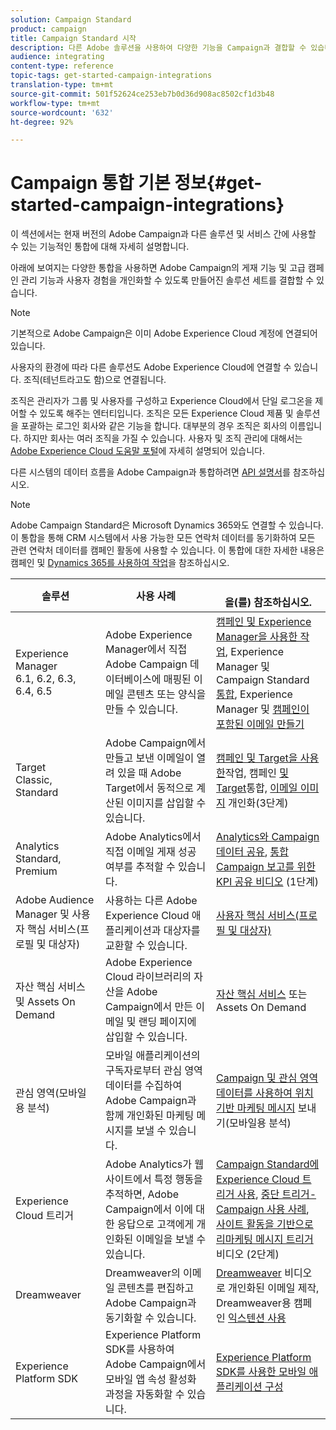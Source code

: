 ```yaml
---
solution: Campaign Standard
product: campaign
title: Campaign Standard 시작
description: 다른 Adobe 솔루션을 사용하여 다양한 기능을 Campaign과 결합할 수 있습니다.
audience: integrating
content-type: reference
topic-tags: get-started-campaign-integrations
translation-type: tm+mt
source-git-commit: 501f52624ce253eb7b0d36d908ac8502cf1d3b48
workflow-type: tm+mt
source-wordcount: '632'
ht-degree: 92%

---
```



# Campaign 통합 기본 정보{#get-started-campaign-integrations}

이 섹션에서는 현재 버전의 Adobe Campaign과 다른 솔루션 및 서비스 간에 사용할 수 있는 기능적인 통합에 대해 자세히 설명합니다.

아래에 보여지는 다양한 통합을 사용하면 Adobe Campaign의 게재 기능 및 고급 캠페인 관리 기능과 사용자 경험을 개인화할 수 있도록 만들어진 솔루션 세트를 결합할 수 있습니다.

>[!NOTE]
>
> 기본적으로 Adobe Campaign은 이미 Adobe Experience Cloud 계정에 연결되어 있습니다.

사용자의 환경에 따라 다른 솔루션도 Adobe Experience Cloud에 연결할 수 있습니다. 조직(테넌트라고도 함)으로 연결됩니다.

조직은 관리자가 그룹 및 사용자를 구성하고 Experience Cloud에서 단일 로그온을 제어할 수 있도록 해주는 엔터티입니다. 조직은 모든 Experience Cloud 제품 및 솔루션을 포괄하는 로그인 회사와 같은 기능을 합니다. 대부분의 경우 조직은 회사의 이름입니다. 하지만 회사는 여러 조직을 가질 수 있습니다. 사용자 및 조직 관리에 대해서는 [Adobe Experience Cloud 도움말 포털](https://docs.adobe.com/content/help/ko-KR/core-services/interface/manage-users-and-products/organizations.html)에 자세히 설명되어 있습니다.

다른 시스템의 데이터 흐름을 Adobe Campaign과 통합하려면 [API 설명서](../../api/using/get-started-apis.md)를 참조하십시오.

>[!NOTE]
>
>Adobe Campaign Standard은 Microsoft Dynamics 365와도 연결할 수 있습니다. 이 통합을 통해 CRM 시스템에서 사용 가능한 모든 연락처 데이터를 동기화하여 모든 관련 연락처 데이터를 캠페인 활동에 사용할 수 있습니다. 이 통합에 대한 자세한 내용은 캠페인 및 [Dynamics 365를 사용하여 작업](../../integrating/using/working-with-campaign-standard-and-microsoft-dynamics-365.md)을 참조하십시오.


<table> 
 <thead> 
  <tr> 
   <th> 솔루션<br /> </th> 
   <th> 사용 사례<br /> </th> 
   <th> <br />을(를) 참조하십시오. </th> 
  </tr> 
 </thead> 
 <tbody> 
  <tr> 
   <td> Experience Manager<br /> 6.1, 6.2, 6.3, 6.4, 6.5<br /> </td> 
   <td> Adobe Experience Manager에서 직접 Adobe Campaign 데이터베이스에 매핑된 이메일 콘텐츠 또는 양식을 만들 수 있습니다.<br /> </td> 
   <td> 
     <a href="../../integrating/using/integrating-with-experience-manager.md">캠페인 및 Experience Manager을 사용한 작업</a>, Experience Manager 및 Campaign Standard <a href="https://helpx.adobe.com/kr/experience-manager/6-4/sites/administering/using/campaignstandard.html">통합</a>, Experience Manager 및 <a href="https://docs.adobe.com/content/help/ko-KR/campaign-standard/using/integrating-with-adobe-cloud/working-with-campaign-and-experience-manager/creating-email-experience-manager.html">캠페인이 포함된 이메일 만들기</a> 
    </td> 
  </tr> 
  <tr> 
   <td> Target<br /> Classic, Standard<br /> </td> 
   <td> Adobe Campaign에서 만들고 보낸 이메일이 열려 있을 때 Adobe Target에서 동적으로 계산된 이미지를 삽입할 수 있습니다.<br /> </td> 
   <td> 
    <a href="../../integrating/using/about-campaign-target-integration.md">캠페인 및 Target을 사용한</a>작업, 캠페인 <a href="https://docs.adobe.com/content/help/ko-KR/target/using/integrate/campaign-and-target.html">및 Target</a>통합, <a href="https://helpx.adobe.com/marketing-cloud/how-to/email-marketing.html">이메일 이미지</a> 개인화(3단계)
    </td> 
  </tr> 
  <tr> 
   <td> Analytics<br /> Standard, Premium <br /> </td> 
   <td> Adobe Analytics에서 직접 이메일 게재 성공 여부를 추적할 수 있습니다.<br /> </td> 
   <td> 
    <a href="../../integrating/using/about-campaign-analytics-integration.md">Analytics와 Campaign 데이터 공유</a>, <a href="https://helpx.adobe.com/marketing-cloud/how-to/email-marketing.html">통합 Campaign 보고를 위한 KPI 공유 비디오</a> (1단계)
    </td> 
  </tr> 
  <tr> 
   <td> Adobe Audience Manager 및 사용자 핵심 서비스(프로필 및 대상자)<br /> </td> 
   <td> 사용하는 다른 Adobe Experience Cloud 애플리케이션과 대상자를 교환할 수 있습니다.<br /> </td> 
   <td> <a href="../../integrating/using/about-campaign-audience-manager-or-people-core-service-integration.md">사용자 핵심 서비스(프로필 및 대상자)</a><br /> </td> 
  </tr> 
  <tr> 
   <td> 자산 핵심 서비스 및 Assets On Demand<br /> </td> 
   <td> Adobe Experience Cloud 라이브러리의 자산을 Adobe Campaign에서 만든 이메일 및 랜딩 페이지에 삽입할 수 있습니다.<br /> </td> 
   <td> <a href="../../integrating/using/working-with-campaign-and-assets-core-service.md">자산 핵심 서비스</a> 또는 Assets On Demand<br /> </td> 
  </tr> 
  <tr> 
   <td> 관심 영역(모바일용 분석)<br /> </td> 
   <td> 모바일 애플리케이션의 구독자로부터 관심 영역 데이터를 수집하여 Adobe Campaign과 함께 개인화된 마케팅 메시지를 보낼 수 있습니다.<br /> </td> 
   <td> <a href="../../integrating/using/about-campaign-points-of-interest-data-integration.md">Campaign 및 관심 영역 데이터를 사용하여 위치 기반 마케팅 메시지</a> 보내기(모바일용 분석)<br /> </td> 
  </tr> 
  <tr> 
   <td> Experience Cloud 트리거<br /> </td> 
   <td> Adobe Analytics가 웹 사이트에서 특정 행동을 추적하면, Adobe Campaign에서 이에 대한 응답으로 고객에게 개인화된 이메일을 보낼 수 있습니다.<br /> </td> 
   <td> 
    <a href="../../integrating/using/about-adobe-experience-cloud-triggers.md">Campaign Standard에 Experience Cloud 트리거 사용</a>, <a href="../../integrating/using/abandonment-triggers-use-cases.md">중단 트리거-Campaign 사용 사례</a>, <a href="https://helpx.adobe.com/marketing-cloud/how-to/email-marketing.html">사이트 활동을 기반으로 리마케팅 메시지 트리거</a>비디오 (2단계)
    </td> 
  </tr> 
  <tr> 
   <td> Dreamweaver<br /> </td> 
   <td> Dreamweaver의 이메일 콘텐츠를 편집하고 Adobe Campaign과 동기화할 수 있습니다.<br /> </td> 
   <td> 
    <a href="https://docs.adobe.com/content/help/ko-KR/campaign-standard-learn/tutorials/designing-content/email-designer/dreamweaver-integration.html">Dreamweaver</a> 비디오로 개인화된 이메일 제작, Dreamweaver용 캠페인 <a href="https://helpx.adobe.com/kr/dreamweaver/using/working-with-dreamweaver-and-campaign.html">익스텐션 사용</a> 
  </td> 
  </tr> 
  <tr> 
   <td> Experience Platform SDK<br /> </td> 
   <td> Experience Platform SDK를 사용하여 Adobe Campaign에서 모바일 앱 속성 활성화 과정을 자동화할 수 있습니다.<br /> </td> 
   <td> <a href="https://helpx.adobe.com/kr/campaign/kb/configuring-app-sdk.html">Experience Platform SDK를 사용한 모바일 애플리케이션 구성</a><br /> </td> 
  </tr> 
 </tbody> 
</table>

